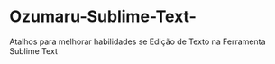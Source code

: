# Ozumaru-Sublime-Text-
Atalhos para melhorar habilidades se Edição de Texto na Ferramenta Sublime Text
